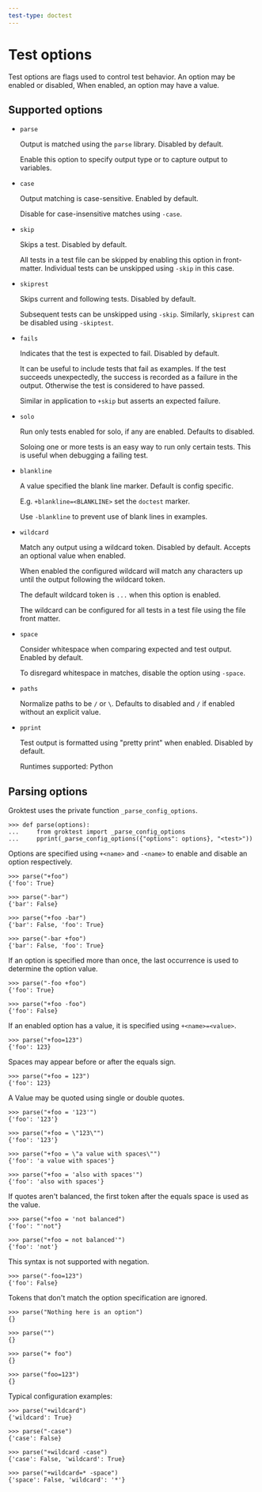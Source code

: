 ```yaml
---
test-type: doctest
---
```


# Test options

Test options are flags used to control test behavior. An option may be
enabled or disabled, When enabled, an option may have a value.

## Supported options

- `parse`

   Output is matched using the `parse` library. Disabled by default.

   Enable this option to specify output type or to capture output to
   variables.

- `case`

  Output matching is case-sensitive. Enabled by default.

  Disable for case-insensitive matches using `-case`.

- `skip`

  Skips a test. Disabled by default.

  All tests in a test file can be skipped by enabling this option in
  front-matter. Individual tests can be unskipped using `-skip` in this
  case.

- `skiprest`

  Skips current and following tests. Disabled by default.

  Subsequent tests can be unskipped using `-skip`. Similarly, `skiprest`
  can be disabled using `-skiptest`.

- `fails`

  Indicates that the test is expected to fail. Disabled by default.

  It can be useful to include tests that fail as examples. If the test
  succeeds unexpectedly, the success is recorded as a failure in the
  output. Otherwise the test is considered to have passed.

  Similar in application to `+skip` but asserts an expected failure.

- `solo`

  Run only tests enabled for solo, if any are enabled. Defaults to
  disabled.

  Soloing one or more tests is an easy way to run only certain tests.
  This is useful when debugging a failing test.

- `blankline`

  A value specified the blank line marker. Default is config specific.

  E.g. `+blankline=<BLANKLINE>` set the `doctest` marker.

  Use `-blankline` to prevent use of blank lines in examples.

- `wildcard`

  Match any output using a wildcard token. Disabled by default. Accepts
  an optional value when enabled.

  When enabled the configured wildcard will match any characters up
  until the output following the wildcard token.

  The default wildcard token is `...` when this option is enabled.

  The wildcard can be configured for all tests in a test file using the
  file front matter.

- `space`

  Consider whitespace when comparing expected and test output. Enabled
  by default.

  To disregard whitespace in matches, disable the option using
  `-space`.

- `paths`

  Normalize paths to be `/` or `\`. Defaults to disabled and `/` if
  enabled without an explicit value.

- `pprint`

  Test output is formatted using "pretty print" when enabled. Disabled
  by default.

  Runtimes supported: Python

## Parsing options

Groktest uses the private function `_parse_config_options`.

    >>> def parse(options):
    ...     from groktest import _parse_config_options
    ...     pprint(_parse_config_options({"options": options}, "<test>"))

Options are specified using `+<name>` and `-<name>` to enable and
disable an option respectively.

    >>> parse("+foo")
    {'foo': True}

    >>> parse("-bar")
    {'bar': False}

    >>> parse("+foo -bar")
    {'bar': False, 'foo': True}

    >>> parse("-bar +foo")
    {'bar': False, 'foo': True}

If an option is specified more than once, the last occurrence is used to
determine the option value.

    >>> parse("-foo +foo")
    {'foo': True}

    >>> parse("+foo -foo")
    {'foo': False}

If an enabled option has a value, it is specified using `+<name>=<value>`.

    >>> parse("+foo=123")
    {'foo': 123}

Spaces may appear before or after the equals sign.

    >>> parse("+foo = 123")
    {'foo': 123}

A Value may be quoted using single or double quotes.

    >>> parse("+foo = '123'")
    {'foo': '123'}

    >>> parse("+foo = \"123\"")
    {'foo': '123'}

    >>> parse("+foo = \"a value with spaces\"")
    {'foo': 'a value with spaces'}

    >>> parse("+foo = 'also with spaces'")
    {'foo': 'also with spaces'}

If quotes aren't balanced, the first token after the equals space is
used as the value.

    >>> parse("+foo = 'not balanced")
    {'foo': "'not"}

    >>> parse("+foo = not balanced'")
    {'foo': 'not'}

This syntax is not supported with negation.

    >>> parse("-foo=123")
    {'foo': False}

Tokens that don't match the option specification are ignored.

    >>> parse("Nothing here is an option")
    {}

    >>> parse("")
    {}

    >>> parse("+ foo")
    {}

    >>> parse("foo=123")
    {}

Typical configuration examples:

    >>> parse("+wildcard")
    {'wildcard': True}

    >>> parse("-case")
    {'case': False}

    >>> parse("+wildcard -case")
    {'case': False, 'wildcard': True}

    >>> parse("+wildcard=* -space")
    {'space': False, 'wildcard': '*'}
